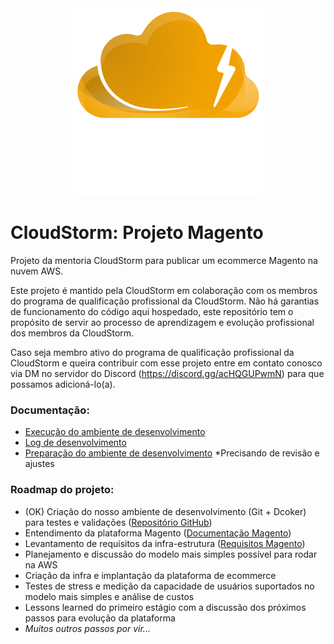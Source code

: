 <div align="center">
<img src="logo.png" alt="CloudStorm Logo" />
</div>

# CloudStorm: Projeto Magento
Projeto da mentoria CloudStorm para publicar um ecommerce Magento na nuvem AWS.

Este projeto é mantido pela CloudStorm em colaboração com os membros do programa de qualificação profissional da CloudStorm.
Não há garantias de funcionamento do código aqui hospedado, este repositório tem o propósito de servir ao processo de aprendizagem e evolução profissional dos membros da CloudStorm.

Caso seja membro ativo do programa de qualificação profissional da CloudStorm e queira contribuir com esse projeto entre em contato conosco via DM no servidor do Discord (https://discord.gg/acHQGUPwmN) para que possamos adicioná-lo(a). 

### Documentação:
- [Execução do ambiente de desenvolvimento](docs/execution.md)
- [Log de desenvolvimento](docs/dev-log.md)
- [Preparação do ambiente de desenvolvimento](docs/development.md) *Precisando de revisão e ajustes

### Roadmap do projeto:
- (OK) Criação do nosso ambiente de desenvolvimento (Git + Dcoker) para testes e validações ([Repositório GitHub](https://github.com/CloudStormDirectory/projeto-magento))
- Entendimento da plataforma Magento ([Documentação Magento](https://experienceleague.adobe.com/docs/commerce-operations/installation-guide/overview.html))
- Levantamento de requisitos da infra-estrutura ([Requisitos Magento](https://experienceleague.adobe.com/docs/commerce-operations/installation-guide/system-requirements.html?lang=pt-BR))
- Planejamento e discussão do modelo mais simples possível para rodar na AWS
- Criação da infra e implantação da plataforma de ecommerce
- Testes de stress e medição da capacidade de usuários suportados no modelo mais simples e análise de custos
- Lessons learned do primeiro estágio com a discussão dos próximos passos para evolução da plataforma
- *Muitos outros passos por vir...*







